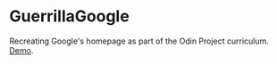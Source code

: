 # GuerrillaGoogle

Recreating Google's homepage as part of the Odin Project curriculum. [Demo](https://guerrillawoo.github.io/google-homepage/).